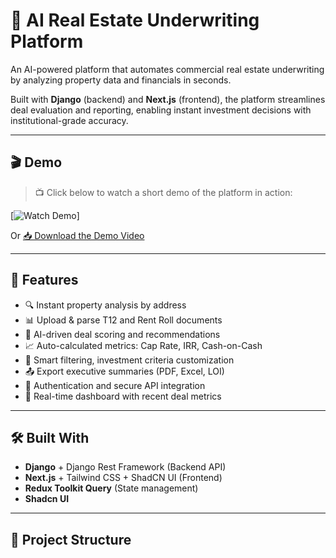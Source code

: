 # 🏢 AI Real Estate Underwriting Platform

An AI-powered platform that automates commercial real estate underwriting by analyzing property data and financials in seconds.

Built with **Django** (backend) and **Next.js** (frontend), the platform streamlines deal evaluation and reporting, enabling instant investment decisions with institutional-grade accuracy.

---

## 🎬 Demo

> 📺 Click below to watch a short demo of the platform in action:

[![Watch Demo](https://youtu.be/kJd02pl-zHA)]

Or [📥 Download the Demo Video](./public/demo.webm)

---

## 🚀 Features

- 🔍 Instant property analysis by address
- 📊 Upload & parse T12 and Rent Roll documents
- 🤖 AI-driven deal scoring and recommendations
- 📈 Auto-calculated metrics: Cap Rate, IRR, Cash-on-Cash
- 🧠 Smart filtering, investment criteria customization
- 📤 Export executive summaries (PDF, Excel, LOI)
- 🔐 Authentication and secure API integration
- 💼 Real-time dashboard with recent deal metrics

---

## 🛠️ Built With

- **Django** + Django Rest Framework (Backend API)
- **Next.js** + Tailwind CSS + ShadCN UI (Frontend)
- **Redux Toolkit Query** (State management)
- **Shadcn UI** 

---

## 📁 Project Structure

